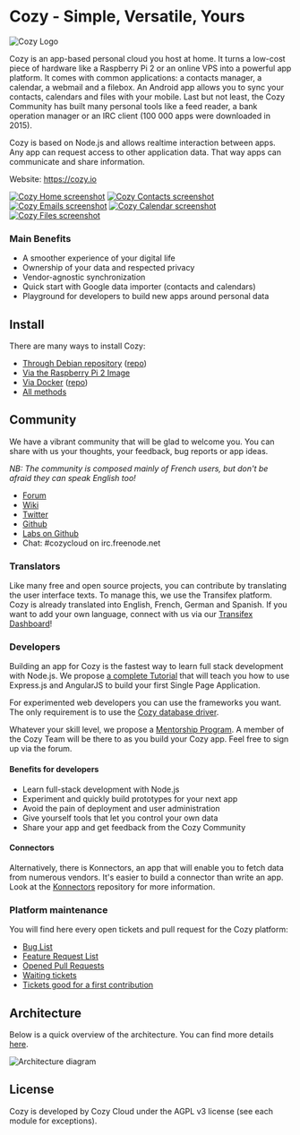 # Cozy - Simple, Versatile, Yours

![Cozy Logo](https://raw.githubusercontent.com/cozy/cozy-setup/gh-pages/assets/images/happycloud.png)

Cozy is an app-based personal cloud you host at home. It turns a low-cost piece
of hardware like a Raspberry Pi 2 or an online VPS into a powerful app
platform. It comes with common applications: a contacts manager, a calendar, a
webmail and a filebox. An Android app allows you to sync your contacts,
calendars and files with your mobile. Last but not least, the Cozy Community
has built many personal tools like a feed reader, a bank operation
manager or an IRC client (100 000 apps were downloaded in 2015).

Cozy is based on Node.js and allows realtime interaction between apps. Any app
can request access to other application data. That way apps can communicate
and share information.

Website: https://cozy.io

[![Cozy Home screenshot](https://docs.cozy.io/assets/press/screenshots/home_th.png)](https://docs.cozy.io/assets/press/screenshots/home.png)
[![Cozy Contacts screenshot](https://docs.cozy.io/assets/press/screenshots/contacts_th.png)](https://docs.cozy.io/assets/press/screenshots/contacts.png)
[![Cozy Emails screenshot](https://docs.cozy.io/assets/press/screenshots/emails_th.png)](https://docs.cozy.io/assets/press/screenshots/emails.png)
[![Cozy Calendar screenshot](https://docs.cozy.io/assets/press/screenshots/calendar_th.png)](https://docs.cozy.io/assets/press/screenshots/calendar.png)
[![Cozy Files screenshot](https://docs.cozy.io/assets/press/screenshots/files_th.png)](https://docs.cozy.io/assets/press/screenshots/files.png)

### Main Benefits

* A smoother experience of your digital life
* Ownership of your data and respected privacy
* Vendor-agnostic synchronization
* Quick start with Google data importer (contacts and calendars)
* Playground for developers to build new apps around personal data


## Install

There are many ways to install Cozy:

* [Through Debian repository](https://docs.cozy.io/en/host/install/install-on-debian.html) ([repo](https://github.com/cozy/cozy-debian))
* [Via the Raspberry Pi 2 Image](https://docs.cozy.io/en/host/install/install-on-raspberry.html)
* [Via Docker](https://docs.cozy.io/en/host/install/install-on-docker.html) ([repo](https://github.com/cozy-labs/cozy-docker))
* [All methods](https://docs.cozy.io/en/host/install/)


## Community

We have a vibrant community that will be glad to welcome you. You can share
with us your thoughts, your feedback, bug reports or app ideas. 

*NB: The community is composed mainly of French users, but don't be afraid they
can speak English too!*

* [Forum](https://forum.cozy.io)
* [Wiki](https://github.com/cozy/cozy-setup/wiki)
* [Twitter](https://twitter.com/mycozycloud)
* [Github](https://github.com/cozy)
* [Labs on Github](https://github.com/cozy-labs)
* Chat: #cozycloud on irc.freenode.net


### Translators

Like many free and open source projects, you can contribute by translating 
the user interface texts. To manage this, we use the Transifex platform. Cozy
is already translated into English, French, German and Spanish. If you want to
add your own language, connect with us via our [Transifex
Dashboard](https://www.transifex.com/organization/cozy)!


### Developers

Building an app for Cozy is the fastest way to learn full stack development
with Node.js. We propose [a complete
Tutorial](https://dev.cozy.io/) that will teach you how to
use Express.js and AngularJS to build your first Single Page Application.

For experimented web developers you can use the frameworks you want. The only
requirement is to use the [Cozy database driver](https://github.com/cozy/cozydb).

Whatever your skill level, we propose a [Mentorship Program](https://forum.cozy.io/t/mentorship-program/529). 
A member of the Cozy Team will be there to as you build your Cozy app. Feel free to sign up via the forum.


#### Benefits for developers

* Learn full-stack development with Node.js
* Experiment and quickly build prototypes for your next app
* Avoid the pain of deployment and user administration
* Give yourself tools that let you control your own data
* Share your app and get feedback from the Cozy Community


#### Connectors

Alternatively, there is Konnectors, an app that will enable you to fetch data from numerous vendors. 
It's easier to build a connector than write an app. Look at the
[Konnectors](https://github.com/cozy-labs/konnectors) repository for more
information.


### Platform maintenance

You will find here every open tickets and pull request for the Cozy platform:

* [Bug List](https://github.com/issues?q=is%3Aopen+is%3Aissue+user%3Acozy+label%3Abug+-repo%3Acozy%2Ftodos+-repo%3Acozy%2Fnotes+-repo%3Acozy%2Fcozy-editor+)
* [Feature Request List](https://github.com/issues?q=is%3Aopen+is%3Aissue+user%3Acozy+label%3Aenhancement+-repo%3Acozy%2Ftodos+-repo%3Acozy%2Fnotes+-repo%3Acozy%2Fcozy-editor+)
* [Opened Pull Requests](https://github.com/pulls?user=cozy)
* [Waiting tickets](https://github.com/issues?q=is%3Aopen+is%3Aissue+user%3Acozy+no%3Alabel+-repo%3Acozy%2Fcozy-guidelines)
* [Tickets good for a first contribution](https://github.com/issues?utf8=%E2%9C%93&q=is%3Aopen+is%3Aissue+user%3Acozy+label%3A%22Good+For+First+Contribution%22+-repo%3Acozy%2Ftodos+-repo%3Acozy%2Fnotes+-repo%3Acozy%2Fcozy-editor+)


## Architecture

Below is a quick overview of the architecture. You can find more details 
[here](https://docs.cozy.io/en/hack/getting-started/architecture-overview.html).

![Architecture diagram](https://docs.cozy.io/assets/images/architecture-overview.svg)


## License

Cozy is developed by Cozy Cloud under the AGPL v3 license (see each module for
exceptions).

